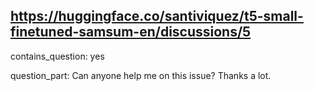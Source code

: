 ## https://huggingface.co/santiviquez/t5-small-finetuned-samsum-en/discussions/5

contains_question: yes

question_part: Can anyone help me on this issue? Thanks a lot.